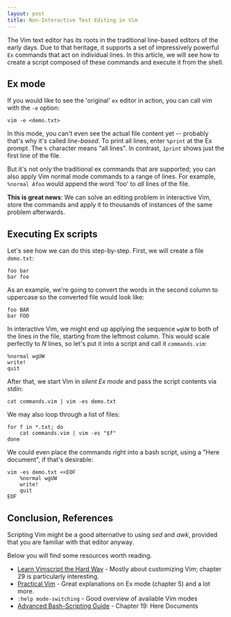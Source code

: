 ```yaml
---
layout: post
title: Non-Interactive Text Editing in Vim
---
```


The Vim text editor has its roots in the traditional line-based editors of the early days. Due to that heritage, it supports a set of impressively powerful `Ex` commands that act on individual lines. In this article, we will see how to create a script composed of these commands and execute it from the shell.

## Ex mode
If you would like to see the 'original' `ex` editor in action, you can call vim with the `-e` option:
```
vim -e <demo.txt>
```

In this mode, you can't even see the actual file content yet -- probably that's why it's called *line-based*. To print all lines, enter `%print` at the Ex prompt. The `%` character means "all lines". In contrast, `1print` shows just the first line of the file.

But it's not only the traditional ex commands that are supported; you can also apply Vim normal mode commands to a range of lines. For example, `%normal Afoo` would append the word 'foo' to *all* lines of the file.

**This is great news**: We can solve an editing problem in interactive Vim, store the commands and apply it to thousands of instances of the same problem afterwards.

## Executing Ex scripts

Let's see how we can do this step-by-step. First, we will create a file `demo.txt`:
```
foo bar
bar foo
```

As an example, we're going to convert the words in the second column to uppercase so the converted file would look like:
```
foo BAR
bar FOO
```

In interactive Vim, we might end up applying the sequence `wgUW` to both of the lines in the file, starting from the leftmost column. This would scale perfectly to *N* lines, so let's put it into a script and call it `commands.vim`:
```
%normal wgUW
write!
quit
```

After that, we start Vim in *silent Ex mode* and pass the script contents via stdin:
```
cat commands.vim | vim -es demo.txt
```

We may also loop through a list of files:
```
for f in *.txt; do
	cat commands.vim | vim -es "$f"
done
```

We could even place the commands right into a bash script, using a "Here document", if that's desirable:
```
vim -es demo.txt <<EOF
	%normal wgUW
	write!
	quit
EOF
```

## Conclusion, References

Scripting Vim might be a good alternative to using *sed* and *awk*, provided that you are familiar with that editor anyway.

Below you will find some resources worth reading.

- [Learn Vimscript the Hard Way](http://learnvimscriptthehardway.stevelosh.com/) - Mostly about customizing Vim; chapter 29 is particularly interesting.
- [Practical Vim](https://pragprog.com/book/dnvim2/practical-vim-second-edition) - Great explanations on Ex mode (chapter 5) and a lot more.
- `:help mode-switching` - Good overview of available Vim modes
- [Advanced Bash-Scripting Guide](http://tldp.org/LDP/abs/html/here-docs.html) - Chapter 19: Here Documents
